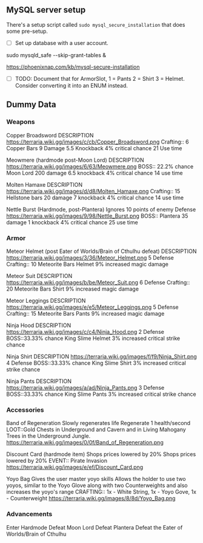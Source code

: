 
## MySQL server setup
There's a setup script called `sudo mysql_secure_installation` that does some pre-setup.

- [ ] Set up database with a user account.

sudo mysqld_safe --skip-grant-tables &

https://phoenixnap.com/kb/mysql-secure-installation


- [ ] TODO: Document that for ArmorSlot, 1 = Pants 2 = Shirt 3 = Helmet. Consider converting it into an ENUM instead.

## Dummy Data

### Weapons

Copper Broadsword
DESCRIPTION
https://terraria.wiki.gg/images/c/cb/Copper_Broadsword.png
Crafting:: 6 Copper Bars
9 Damage
5.5 Knockback
4% critical chance
21 Use time

Meowmere (hardmode post-Moon Lord)
DESCRIPTION
https://terraria.wiki.gg/images/6/63/Meowmere.png
BOSS:: 22.2% chance Moon Lord
200 damage
6.5 knockback
4% critical chance
14 use time

Molten Hamaxe
DESCRIPTION
https://terraria.wiki.gg/images/d/d8/Molten_Hamaxe.png
Crafting:: 15 Hellstone bars
20 damage
7 knockback
4% critical chance
14 use time

Nettle Burst (Hardmode, post-Plantera)
Ignores 10 points of enemy Defense
https://terraria.wiki.gg/images/9/98/Nettle_Burst.png
BOSS:: Plantera
35 damage
1 knockback
4% critical chance
25 use time

### Armor
Meteor Helmet  (post Eater of Worlds/Brain of Cthulhu defeat)
DESCRIPTION
https://terraria.wiki.gg/images/3/36/Meteor_Helmet.png
5 Defense
Crafting:: 10 Meteorite Bars
Helmet
9% increased magic damage

Meteor Suit
DESCRIPTION
https://terraria.wiki.gg/images/b/be/Meteor_Suit.png
6 Defense
Crafting:: 20 Meteorite Bars
Shirt
9% increased magic damage

Meteor Leggings
DESCRIPTION
https://terraria.wiki.gg/images/e/e5/Meteor_Leggings.png
5 Defense
Crafting:: 15 Meteorite Bars
Pants
9% increased magic damage

Ninja Hood
DESCRIPTION
https://terraria.wiki.gg/images/c/c4/Ninja_Hood.png
2 Defense
BOSS::33.33% chance King Slime
Helmet
3% increased critical strike chance

Ninja Shirt
DESCRIPTION
https://terraria.wiki.gg/images/f/f9/Ninja_Shirt.png
4 Defense
BOSS::33.33% chance King Slime
Shirt
3% increased critical strike chance

Ninja Pants
DESCRIPTION
https://terraria.wiki.gg/images/a/ad/Ninja_Pants.png
3 Defense
BOSS::33.33% chance King Slime
Pants
3% increased critical strike chance

### Accessories

Band of Regeneration
Slowly regenerates life
Regenerate 1 health/second
LOOT::Gold Chests in Underground and Cavern and in Living Mahogany Trees in the Underground Jungle.
https://terraria.wiki.gg/images/0/0f/Band_of_Regeneration.png

Discount Card (hardmode item)
Shops prices lowered by 20%
Shops prices lowered by 20%
EVENT:: Pirate Invasion
https://terraria.wiki.gg/images/e/ef/Discount_Card.png

Yoyo Bag
Gives the user master yoyo skills
Allows the holder to use two yoyos, similar to the Yoyo Glove along with two Counterweights and also increases the yoyo's range
CRAFTING:: 1x - White String, 1x - Yoyo Gove, 1x - Counterweight
https://terraria.wiki.gg/images/8/8d/Yoyo_Bag.png

### Advancements
Enter Hardmode
Defeat Moon Lord
Defeat Plantera
Defeat the Eater of Worlds/Brain of Cthulhu
